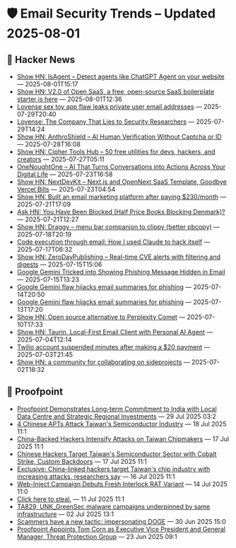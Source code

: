 # 🛡️ Email Security Trends – Updated 2025-08-01

## 📰 Hacker News
- [Show HN: IsAgent – Detect agents like ChatGPT Agent on your website](https://www.isagent.dev/) — 2025-08-01T15:17
- [Show HN: V2.0 of Open SaaS, a free, open-source SaaS boilerplate starter is here](https://opensaas.sh) — 2025-08-01T12:36
- [Lovense sex toy app flaw leaks private user email addresses](https://www.bleepingcomputer.com/news/security/lovense-sex-toy-app-flaw-leaks-private-user-email-addresses/) — 2025-07-29T20:40
- [Lovense: The Company That Lies to Security Researchers](https://bobdahacker.com/blog/lovense-still-leaking-user-emails) — 2025-07-29T14:24
- [Show HN: AnthroShield – AI Human Verification Without Captcha or ID](https://anthroshield.com/demo-login) — 2025-07-28T16:08
- [Show HN: Cipher Tools Hub – 50 free utilities for devs, hackers, and creators](https://ciphertoolshub.com) — 2025-07-27T05:11
- [OneNoughtOne – AI That Turns Conversations into Actions Across Your Digital Life](https://news.ycombinator.com/item?id=44661394) — 2025-07-23T16:58
- [Show HN: NextDevKit – Next.js and OpenNext SaaS Template, Goodbye Vercel Bills](https://nextdevkit.com) — 2025-07-23T04:54
- [Show HN: Built an email marketing platform after paying $230/month](https://www.fertit.com) — 2025-07-21T17:09
- [Ask HN: You Have Been Blocked (Half Price Books Blocking Denmark)?](https://news.ycombinator.com/item?id=44634336) — 2025-07-21T12:27
- [Show HN: Draggy – menu bar companion to clippy (better pbcopy)](https://github.com/neilberkman/clippy/blob/main/README.md) — 2025-07-18T20:19
- [Code execution through email: How I used Claude to hack itself](https://www.pynt.io/blog/llm-security-blogs/code-execution-through-email-how-i-used-claude-mcp-to-hack-itself) — 2025-07-17T06:32
- [Show HN: ZeroDayPublishing – Real-time CVE alerts with filtering and digests](https://zerodaypublishing.com) — 2025-07-15T15:06
- [Google Gemini Tricked into Showing Phishing Message Hidden in Email](https://www.securityweek.com/google-gemini-tricked-into-showing-phishing-message-hidden-in-email/) — 2025-07-15T13:23
- [Google Gemini flaw hijacks email summaries for phishing](https://www.bleepingcomputer.com/news/security/google-gemini-flaw-hijacks-email-summaries-for-phishing/) — 2025-07-14T20:50
- [Google Gemini flaw hijacks email summaries for phishing](https://www.bleepingcomputer.com/news/security/google-gemini-flaw-hijacks-email-summaries-for-phishing/) — 2025-07-13T17:20
- [Show HN: Open source alternative to Perplexity Comet](https://www.browseros.com/) — 2025-07-10T17:33
- [Show HN: Taurin. Local-First Email Client with Personal AI Agent](https://www.taurin.io/) — 2025-07-04T12:14
- [Twilio account suspended minutes after making a $20 payment](https://news.ycombinator.com/item?id=44459439) — 2025-07-03T21:45
- [Show HN: a community for collaborating on sideprojects](https://relentlessly.no/) — 2025-07-02T18:32

## 📰 Proofpoint
- [Proofpoint Demonstrates Long-term Commitment to India with Local Data Centre and Strategic Regional Investments](https://www.proofpoint.com/us/newsroom/press-releases/proofpoint-demonstrates-long-term-commitment-india-local-data-centre) — 29 Jul 2025 03:2
- [4 Chinese APTs Attack Taiwan's Semiconductor Industry](https://www.proofpoint.com/us/newsroom/news/4-chinese-apts-attack-taiwans-semiconductor-industry) — 18 Jul 2025 11:1
- [China-Backed Hackers Intensify Attacks on Taiwan Chipmakers](https://www.proofpoint.com/us/newsroom/news/china-backed-hackers-intensify-attacks-taiwan-chipmakers) — 17 Jul 2025 11:1
- [Chinese Hackers Target Taiwan's Semiconductor Sector with Cobalt Strike, Custom Backdoors](https://www.proofpoint.com/us/newsroom/news/chinese-hackers-target-taiwans-semiconductor-sector-cobalt-strike-custom-backdoors) — 17 Jul 2025 11:1
- [Exclusive: China-linked hackers target Taiwan's chip industry with increasing attacks, researchers say](https://www.proofpoint.com/us/newsroom/news/exclusive-china-linked-hackers-target-taiwans-chip-industry-increasing-attacks) — 16 Jul 2025 11:1
- [Web-Inject Campaign Debuts Fresh Interlock RAT Variant](https://www.proofpoint.com/us/newsroom/news/web-inject-campaign-debuts-fresh-interlock-rat-variant) — 14 Jul 2025 11:0
- [Click here to steal.](https://www.proofpoint.com/us/newsroom/news/click-here-steal) — 11 Jul 2025 11:1
- [TA829, UNK_GreenSec malware campaigns underpinned by same infrastructure](https://www.proofpoint.com/us/newsroom/news/ta829-unkgreensec-malware-campaigns-underpinned-same-infrastructure) — 02 Jul 2025 13:1
- [Scammers have a new tactic: impersonating DOGE](https://www.proofpoint.com/us/newsroom/news/scammers-have-new-tactic-impersonating-doge) — 30 Jun 2025 15:0
- [Proofpoint Appoints Tom Corn as Executive Vice President and General Manager, Threat Protection Group](https://www.proofpoint.com/us/newsroom/press-releases/proofpoint-appoints-tom-corn-executive-vice-president-and-general-manager) — 23 Jun 2025 09:1

